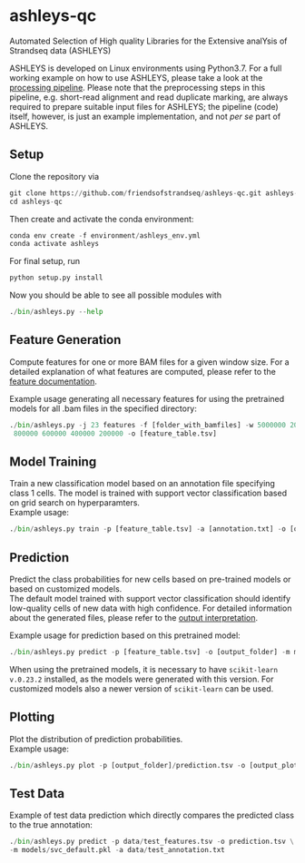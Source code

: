 # ashleys-qc
Automated Selection of High quality Libraries for the Extensive analYsis of Strandseq data (ASHLEYS)

ASHLEYS is developed on Linux environments using Python3.7.
For a full working example on how to use ASHLEYS, please take a look at the [processing pipeline](https://github.com/friendsofstrandseq/ashleys-qc-pipeline).
Please note that the preprocessing steps in this pipeline, e.g. short-read alignment and read duplicate marking, are always
required to prepare suitable input files for ASHLEYS; the pipeline (code) itself, however, is just an example implementation, and not
*per se* part of ASHLEYS.

## Setup
Clone the repository via
``` python
git clone https://github.com/friendsofstrandseq/ashleys-qc.git ashleys-qc
cd ashleys-qc
```
Then create and activate the conda environment:
``` python
conda env create -f environment/ashleys_env.yml
conda activate ashleys
```
For final setup, run
 ``` python
python setup.py install
```
Now you should be able to see all possible modules with
``` python
./bin/ashleys.py --help
```

## Feature Generation
Compute features for one or more BAM files for a given window size. For a detailed explanation
of what features are computed, please refer to the [feature documentation](docs/Features.md).

Example usage generating all necessary features for using the pretrained models for all
.bam files in the specified directory:
``` python
./bin/ashleys.py -j 23 features -f [folder_with_bamfiles] -w 5000000 2000000 1000000 \
 800000 600000 400000 200000 -o [feature_table.tsv]
```

## Model Training
Train a new classification model based on an annotation file specifying class 1 cells.
The model is trained with support vector classification based on grid search on hyperparamters. <br>
Example usage:
``` python
./bin/ashleys.py train -p [feature_table.tsv] -a [annotation.txt] -o [output.tsv]
```

## Prediction
Predict the class probabilities for new cells based on pre-trained models or based on customized models. <br>
The default model trained with support vector classification should identify low-quality cells of new data with high confidence. 
For detailed information about the generated files, please refer to the [output interpretation](docs/Output.md). 

Example usage for prediction based on this pretrained model:
``` python
./bin/ashleys.py predict -p [feature_table.tsv] -o [output_folder] -m models/svc_default.pkl
```
When using the pretrained models, it is necessary to have `scikit-learn v.0.23.2` installed, as the models were generated with this version. 
For customized models also a newer version of `scikit-learn` can be used.

## Plotting
Plot the distribution of prediction probabilities. <br>
Example usage:
``` python
./bin/ashleys.py plot -p [output_folder]/prediction.tsv -o [output_plot]
```

## Test Data
Example of test data prediction which directly compares the predicted class to the true annotation:
``` python
./bin/ashleys.py predict -p data/test_features.tsv -o prediction.tsv \
-m models/svc_default.pkl -a data/test_annotation.txt
```
